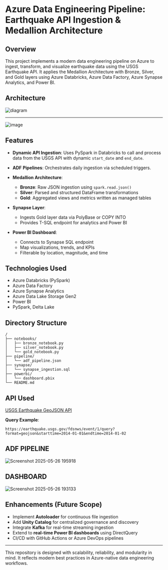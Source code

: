 # Azure Data Engineering Pipeline: Earthquake API Ingestion & Medallion Architecture

## Overview

This project implements a modern data engineering pipeline on Azure to ingest, transform, and visualize earthquake data using the USGS Earthquake API. It applies the Medallion Architecture with Bronze, Silver, and Gold layers using Azure Databricks, Azure Data Factory, Azure Synapse Analytics, and Power BI.

## Architecture
![diagram](https://github.com/user-attachments/assets/6aa6d6a1-2691-4f99-bd66-ace5ec56a5a7)

----

![image](https://github.com/user-attachments/assets/75753311-a496-4d14-ab0b-3669d7578b15)


## Features

* **Dynamic API Ingestion**: Uses PySpark in Databricks to call and process data from the USGS API with dynamic `start_date` and `end_date`.
* **ADF Pipelines**: Orchestrates daily ingestion via scheduled triggers.
* **Medallion Architecture**:

  * **Bronze**: Raw JSON ingestion using `spark.read.json()`
  * **Silver**: Parsed and structured DataFrame transformations
  * **Gold**: Aggregated views and metrics written as managed tables
* **Synapse Layer**:

  * Ingests Gold layer data via PolyBase or COPY INTO
  * Provides T-SQL endpoint for analytics and Power BI
* **Power BI Dashboard**:

  * Connects to Synapse SQL endpoint
  * Map visualizations, trends, and KPIs
  * Filterable by location, magnitude, and time

## Technologies Used

* Azure Databricks (PySpark)
* Azure Data Factory
* Azure Synapse Analytics
* Azure Data Lake Storage Gen2
* Power BI
* PySpark, Delta Lake

## Directory Structure

```
/
├── notebooks/
│   ├── bronze_notebook.py
│   ├── silver_notebook.py
│   └── gold_notebook.py
├── pipeline/
│   └── adf_pipeline.json
├── synapse/
│   └── synapse_ingestion.sql
├── powerbi/
│   └── dashboard.pbix
└── README.md
```

## API Used

[USGS Earthquake GeoJSON API](https://earthquake.usgs.gov/fdsnws/event/1/)

**Query Example**:

```
https://earthquake.usgs.gov/fdsnws/event/1/query?format=geojson&starttime=2014-01-01&endtime=2014-01-02
```

## ADF PIPELINE

![Screenshot 2025-05-26 195918](https://github.com/user-attachments/assets/6d1b281b-2684-42b1-afbf-48fdbf1f9214)

## DASHBOARD

![Screenshot 2025-05-26 193133](https://github.com/user-attachments/assets/07c0156c-2361-4f50-ac0c-93835c4a395e)

## Enhancements (Future Scope)

* Implement **Autoloader** for continuous file ingestion
* Add **Unity Catalog** for centralized governance and discovery
* Integrate **Kafka** for real-time streaming ingestion
* Extend to **real-time Power BI dashboards** using DirectQuery
* CI/CD with GitHub Actions or Azure DevOps pipelines

---

This repository is designed with scalability, reliability, and modularity in mind. It reflects modern best practices in Azure-native data engineering workflows.
